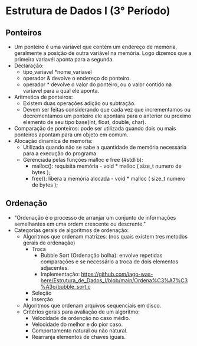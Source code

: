 # Estrutura de Dados I (3° Período)

## Ponteiros
- Um ponteiro é uma variável que contém um endereço de memória, geralmente a posição de outra variável na memória. Logo dizemos que a primeira variavél aponta para a segunda.
- Declaração:
  - tipo_variavel *nome_variavel
  - operador & devolve o endereço do ponteiro.
  - operador * devolve o valor do ponteiro, ou o valor contido na variavel para a qual ele aponta.
- Aritmetica de ponteiros:
  - Existem duas operações adição ou subtração.
  - Devem ser feitas considerando que cada vez que incrementamos ou decrementamos um ponteiro ele apontara para o anterior ou proximo elemento de seu tipo base(int, float, double, char).
- Comparação de ponteiros: pode ser utilizada quando dois ou mais ponteiros apontam para um objeto em comum.
- Alocação dinamica de memoria: 
  - Utilizada quando não se sabe a quantidade de memória necessária para a execução do programa.
  - Gerenciada pelas funções malloc e free (#stdlib):
    - malloc(): requisita memória - void * malloc ( size_t numero de bytes );
    - free(): libera a memória alocada - void * malloc ( size_t numero de bytes );

## Ordenação
- "Ordenação é o processo de arranjar um conjunto de informações semelhantes em uma ordem crescente ou descrente."
- Categorias gerais de algoritmos de ordenação:
  - Algoritmos que ordenam matrizes: (nos quais existem tres metodos gerais de ordenação)
    - Troca
      - Bubble Sort (Ordenação bolha): envolve repetidas comparações e se necessário a troca de dois elementos adjacentes.
      - Implementação: https://github.com/iago-was-here/Estrutura_de_Dados_I/blob/main/Ordena%C3%A7%C3%A3o/bubble_sort.c
    - Seleção
    - Inserção
  - Algoritmos que ordenam arquivos sequenciais em disco.
  - Critérios gerais para avaliação de um algoritmo:
    - Velocidade de ordenção no caso médio.
    - Velocidade do melhor e do pior caso.
    - Comportamento natural ou não natural.
    - Rearranja elementos de chaves iguais.